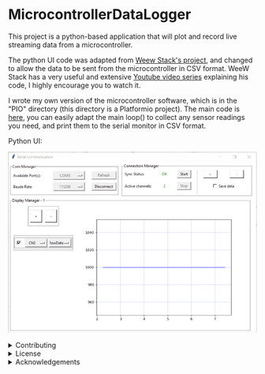 # MicrocontrollerDataLogger
This project is a python-based application that will plot and record live streaming data from a microcontroller.  
  
The python UI code was adapted from [Weew Stack's project](https://github.com/weewStack/Python-projects/tree/master/004-PySerial%20-%20MCU%20-%20Multi-Datareadings), and changed to allow the data to be sent from the microcontroller in CSV format. WeeW Stack has a very useful and extensive [Youtube video series](https://www.youtube.com/playlist?list=PLtVUYRe-Z-meHdTlzqCHGPjZvnL2VZVn8) explaining his code, I highly encourage you to watch it.
  
I wrote my own version of the microcontroller software, which is in the "PIO" directory (this directory is a Platformio project). The main code is [here](PIO/DataLogger/src/main.cpp), you can easily adapt the main loop() to collect any sensor readings you need, and print them to the serial monitor in CSV format.


Python UI:
<p align="center"><img src="Images/UI_screenshot.png"></p>




<details>
<summary> Contributing</summary>  
Contributions to this project are welcome. If you find any issues or have suggestions for improvements, please open an issue or submit a pull request on the GitHub repository.
</details>

<details>
<summary> License </summary>
This project is licensed under the GNU General Public License. Feel free to use, modify, and distribute the code for personal or commercial purposes.
</details>

<details>
<summary>Acknowledgements</summary>
I would like to express my sincere gratitude to WeeW Stack ( https://github.com/weewStack ), for creating the code which served as the foundation for this project.  
  
Please check out his code here:  https://github.com/weewStack/Python-projects/tree/master/004-PySerial%20-%20MCU%20-%20Multi-Datareadings  
And his Youtube video series on this project:  https://www.youtube.com/playlist?list=PLtVUYRe-Z-meHdTlzqCHGPjZvnL2VZVn8

Special thanks to the developers of the libraries and frameworks used in this project for their contributions to the open-source community.
</details>
